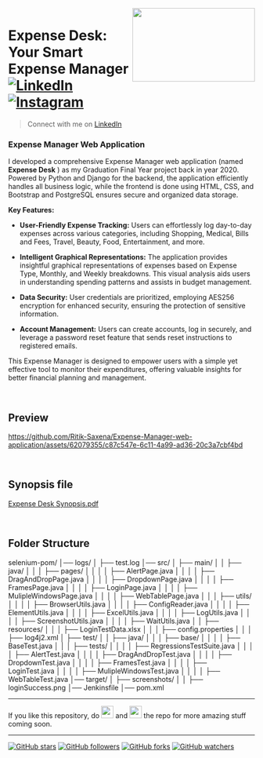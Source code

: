 <img src="https://github.com/Ritik-Saxena/Expense-Manager-web-application/assets/62079355/3644d5ff-b2e6-4f7a-89b0-347b48ed3592" align="right" style: height=150 width=250/>


# Expense Desk: Your Smart Expense Manager <br> [![LinkedIn](https://img.shields.io/twitter/url?label=%40ritik-saxena&logo=LinkedIn&style=social&url=https://www.linkedin.com/in/ritik-saxena)](https://www.linkedin.com/in/ritik-saxena)&nbsp;[![Instagram](https://img.shields.io/twitter/url?label=%40ultimateflutter&logo=Instagram&style=social&url=https%3A%2F%2Fwww.instagram.com%2Fultimateflutter%2F)](https://www.instagram.com/ultimateflutter/)
> Connect with me on <a href='https://www.linkedin.com/in/ritik-saxena'>LinkedIn</a>



### Expense Manager Web Application

I developed a comprehensive Expense Manager web application (named **Expense Desk** ) as my Graduation Final Year project back in year 2020. Powered by Python and Django for the backend, the application efficiently handles all business logic, while the frontend is done using HTML, CSS, and Bootstrap and PostgreSQL ensures secure and organized data storage.

**Key Features:**
- **User-Friendly Expense Tracking:** Users can effortlessly log day-to-day expenses across various categories, including Shopping, Medical, Bills and Fees, Travel, Beauty, Food, Entertainment, and more.

- **Intelligent Graphical Representations:** The application provides insightful graphical representations of expenses based on Expense Type, Monthly, and Weekly breakdowns. This visual analysis aids users in understanding spending patterns and assists in budget management.

- **Data Security:** User credentials are prioritized, employing AES256 encryption for enhanced security, ensuring the protection of sensitive information.

- **Account Management:** Users can create accounts, log in securely, and leverage a password reset feature that sends reset instructions to registered emails.

This Expense Manager is designed to empower users with a simple yet effective tool to monitor their expenditures, offering valuable insights for better financial planning and management.

<br>

## Preview

https://github.com/Ritik-Saxena/Expense-Manager-web-application/assets/62079355/c87c547e-6c11-4a99-ad36-20c3a7cbf4bd

<br>

## Synopsis file

[Expense Desk Synopsis.pdf](https://github.com/Ritik-Saxena/Expense-Manager-web-application/files/13424180/Expense.Desk.Synopsis.pdf)

<br>

## Folder Structure

selenium-pom/
│── logs/
│   ├── test.log
│── src/
│   ├── main/
│   │   ├── java/
│   │   │   ├── pages/
│   │   │   │   ├── AlertPage.java
│   │   │   │   ├── DragAndDropPage.java
│   │   │   │   ├── DropdownPage.java
│   │   │   │   ├── FramesPage.java
│   │   │   │   ├── LoginPage.java
│   │   │   │   ├── MulipleWindowsPage.java
│   │   │   │   ├── WebTablePage.java
│   │   │   ├── utils/
│   │   │   │   ├── BrowserUtils.java
│   │   │   │   ├── ConfigReader.java
│   │   │   │   ├── ElementUtils.java
│   │   │   │   ├── ExcelUtils.java
│   │   │   │   ├── LogUtils.java
│   │   │   │   ├── ScreenshotUtils.java
│   │   │   │   ├── WaitUtils.java
│   │   ├── resources/
│   │   │   ├── LoginTestData.xlsx
│   │   │   ├── config.properties
│   │   │   ├── log4j2.xml
│   ├── test/
│   │   ├── java/
│   │   │   ├── base/
│   │   │   │   ├── BaseTest.java
│   │   │   ├── tests/
│   │   │   │   ├── RegressionsTestSuite.java
│   │   │   │   ├── AlertTest.java
│   │   │   │   ├── DragAndDropTest.java
│   │   │   │   ├── DropdownTest.java
│   │   │   │   ├── FramesTest.java
│   │   │   │   ├── LoginTest.java
│   │   │   │   ├── MulipleWindowsTest.java
│   │   │   │   ├── WebTableTest.java
│── target/
│   ├── screenshots/
│   │   ├── loginSuccess.png
│── Jenkinsfile
│── pom.xml



--- 
If you like this repository, do <img src="https://user-images.githubusercontent.com/62079355/200077014-f3e95bba-57a6-4c7a-b26a-212bf18e5162.png" width=25 height=25> and <img src="https://user-images.githubusercontent.com/62079355/220893415-ea2015e9-6df6-4de2-ab66-041a3f890be2.png" width=25 height=25> the repo for more amazing stuff coming soon.

---
[![GitHub stars](https://img.shields.io/github/stars/Ritik-Saxena/Expense-Manager-web-application?style=social)](https://github.com/Ritik-Saxena/Expense-Manager-web-application)
[![GitHub followers](https://img.shields.io/github/followers/Ritik-Saxena?style=social)](https://github.com/Ritik-Saxena?tab=followers)
[![GitHub forks](https://img.shields.io/github/forks/Ritik-Saxena/Expense-Manager-web-application?style=social)](https://github.com/Ritik-Saxena/Expense-Manager-web-application)
[![GitHub watchers](https://img.shields.io/github/watchers/Ritik-Saxena/Expense-Manager-web-application?style=social)](https://github.com/Ritik-Saxena/Expense-Manager-web-application)

